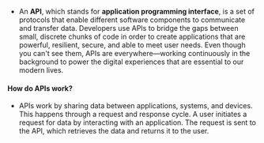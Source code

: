 - An **API**, which stands for **application programming interface**, is a set of protocols that enable different software components to communicate and transfer data. Developers use APIs to bridge the gaps between small, discrete chunks of code in order to create applications that are powerful, resilient, secure, and able to meet user needs. Even though you can't see them, APIs are everywhere—working continuously in the background to power the digital experiences that are essential to our modern lives.

#### How do APIs work?

- APIs work by sharing data between applications, systems, and devices. This happens through a request and response cycle. A user initiates a request for data by interacting with an application. The request is sent to the API, which retrieves the data and returns it to the user.